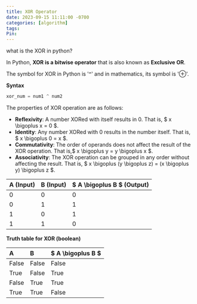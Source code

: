 ```yaml
---
title: XOR Operator
date: 2023-09-15 11:11:00 -0700
categories: [algorithm]
tags: 
Pin:
---
```


what is the XOR in python?

In Python, **XOR is a bitwise operator** that is also known as **Exclusive OR**.

The symbol for XOR in Python is '^' and in mathematics, its symbol is '⊕'.

**Syntax**

```python
xor_num = num1 ^ num2
```

The properties of XOR operation are as follows:

- **Reflexivity**: A number XORed with itself results in 0. That is, $ x \bigoplus x = 0 $.
- **Identity**: Any number XORed with 0 results in the number itself. That is, $ x \bigoplus 0 = x $.
- **Commutativity**: The order of operands does not affect the result of the XOR operation. That is,$ x \bigoplus y = y \bigoplus x $.
- **Associativity**: The XOR operation can be grouped in any order without affecting the result. That is, $ x \bigoplus (y \bigoplus z) = (x \bigoplus y) \bigoplus z $.

| A (Input) | B (Input) | $ A \bigoplus B $ (Output) |
| --------- | --------- | -------------------------- |
| 0         | 0         | 0                          |
| 0         | 1         | 1                          |
| 1         | 0         | 1                          |
| 1         | 1         | 0                          |

**Truth table for XOR (boolean)**

| A     | B     | $ A \bigoplus B $ |
| :---- | :---- | :---------------- |
| False | False | False             |
| True  | False | True              |
| False | True  | True              |
| True  | True  | False             |